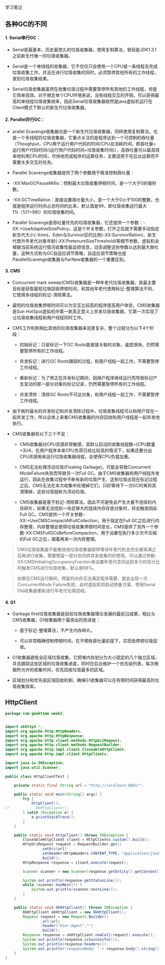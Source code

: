 学习笔记

## 各种GC的不同

#### 1. Serial串行GC：

- Serial是最基本、历史最悠久的垃圾收集器，使用复制算法，曾经是JDK1.3.1之前新生代唯一的垃圾收集器。

- Serial是一个单线程的收集器，它不仅仅只会使用一个CPU或一条线程去完成垃圾收集工作，并且在进行垃圾收集的同时，必须暂停其他所有的工作线程，直到垃圾收集结束。

- Serial垃圾收集器虽然在收集垃圾过程中需要暂停所有其他的工作线程，但是它简单高效，对于限定单个CPU环境来说，没有线程交互的开销，可以获得最高的单线程垃圾收集效率，因此Serial垃圾收集器依然是java虚拟机运行在Client模式下默认的新生代垃圾收集器。

#### 2. Parallel并行GC：

- arallel Scavenge收集器也是一个新生代垃圾收集器，同样使用复制算法，也是一个多线程的垃圾收集器，它重点关注的是程序达到一个可控制的吞吐量（Thoughput，CPU用于运行用户代码的时间/CPU总消耗时间，即吞吐量=运行用户代码时间/(运行用户代码时间+垃圾收集时间)），高吞吐量可以最高效率地利用CPU时间，尽快地完成程序的运算任务，主要适用于在后台运算而不需要太多交互的任务。

-  Parallel Scavenge收集器提供了两个参数用于精准控制吞吐量：

  - -XX:MaxGCPauseMillis：控制最大垃圾收集停顿时间，是一个大于0的毫秒数。

  - -XX:GCTimeRation：直接设置吞吐量大小，是一个大于0小于100的整数，也就是程序运行时间占总时间的比率，默认值是99，即垃圾收集运行最大1%（1/(1+99)）的垃圾收集时间。

- Parallel Scavenge是吞吐量优先的垃圾收集器，它还提供一个参数：-XX:+UseAdaptiveSizePolicy，这是个开关参数，打开之后就不需要手动指定新生代大小(-Xmn)、Eden与Survivor区的比例(-XX:SurvivorRation)、新生代晋升年老代对象年龄(-XX:PretenureSizeThreshold)等细节参数，虚拟机会根据当前系统运行情况收集性能监控信息，动态调整这些参数以达到最大吞吐量，这种方式称为GC自适应调节策略，自适应调节策略也是ParallelScavenge收集器与ParNew收集器的一个重要区别。

#### 3. CMS

- Concurrent mark sweep(CMS)收集器是一种年老代垃圾收集器，其最主要目标是获取最短垃圾回收停顿时间，和其他年老代使用标记-整理算法不同，它使用多线程的标记-清除算法。

- 最短的垃圾收集停顿时间可以为交互比较高的程序提高用户体验，CMS收集器是Sun HotSpot虚拟机中第一款真正意义上并发垃圾收集器，它第一次实现了让垃圾收集线程和用户线程同时工作。

- CMS工作机制相比其他的垃圾收集器来说更复杂，整个过程分为以下4个阶段：
  - 初始标记：只是标记一下GC Roots能直接关联的对象，速度很快，仍然需要暂停所有的工作线程。
  - 并发标记：进行GC Roots跟踪的过程，和用户线程一起工作，不需要暂停工作线程。

  - 重新标记：为了修正在并发标记期间，因用户程序继续运行而导致标记产生变动的那一部分对象的标记记录，仍然需要暂停所有的工作线程。

  - 并发清除：清除GC Roots不可达对象，和用户线程一起工作，不需要暂停工作线程。

- 由于耗时最长的并发标记和并发清除过程中，垃圾收集线程可以和用户现在一起并发工作，所以总体上来看CMS收集器的内存回收和用户线程是一起并发地执行。

- CMS收集器有以下三个不足：
  - CMS收集器对CPU资源非常敏感，其默认启动的收集线程数=(CPU数量+3)/4，在用户程序本来CPU负荷已经比较高的情况下，如果还要分出CPU资源用来运行垃圾收集器线程，会使得CPU负载加重。

  - CMS无法处理浮动垃圾(Floating Garbage)，可能会导致Concurrent ModeFailure失败而导致另一次Full GC。由于CMS收集器和用户线程并发运行，因此在收集过程中不断有新的垃圾产生，这些垃圾出现在标记过程之后，CMS无法在本次收集中处理掉它们，只好等待下一次GC时再将其清理掉，这些垃圾就称为浮动垃圾。
  - CMS收集器是基于标记-清除算法，因此不可避免会产生大量不连续的内存碎片，如果无法找到一块足够大的连续内存存放对象时，将会触发因此Full GC。CMS提供一个开关参数-XX:+UseCMSCompactAtFullCollection，用于指定在Full GC之后进行内存整理，内存整理会使得垃圾收集停顿时间变长，CMS提供了另外一个参数-XX:CMSFullGCsBeforeCompaction，用于设置在执行多少次不压缩的Full GC之后，跟着再来一次内存整理。

>  CMS垃圾收集器不能像其他垃圾收集器那样等待年老代机会完全被填满之后再进行收集，需要预留一部分空间供并发收集时的使用，可以通过参数-XX:CMSInitiatingOccupancyFraction来设置年老代空间达到多少的百分比时触发CMS进行垃圾收集，默认是68%。

> 如果在CMS运行期间，预留的内存无法满足程序需要，就会出现一次ConcurrentMode Failure失败，此时虚拟机将启动预备方案，使用Serial Old收集器重新进行年老代垃圾回收。



#### 4. G1

- Garbage first垃圾收集器是目前垃圾收集器理论发展的最前沿成果，相比与CMS收集器，G1收集器两个最突出的改进是：

  - 基于标记-整理算法，不产生内存碎片。

  - 可以非常精确控制停顿时间，在不牺牲吞吐量前提下，实现低停顿垃圾回收。

- G1收集器避免全区域垃圾收集，它把堆内存划分为大小固定的几个独立区域，并且跟踪这些区域的垃圾收集进度，同时在后台维护一个优先级列表，每次根据所允许的收集时间，优先回收垃圾最多的区域。

- 区域划分和优先级区域回收机制，确保G1收集器可以在有限时间获得最高的垃圾收集效率。



## HttpClient

```java
package com.geektime.week2;


import okhttp3.*;
import org.apache.http.HttpHeaders;
import org.apache.http.HttpResponse;
import org.apache.http.client.methods.HttpUriRequest;
import org.apache.http.client.methods.RequestBuilder;
import org.apache.http.impl.client.CloseableHttpClient;
import org.apache.http.impl.client.HttpClients;

import java.io.IOException;
import java.util.Scanner;

public class HttpClientTest {

    private static final String url = "http://localhost:8801/";

    public static void main(String[] args) {
        try {
            httpClient();
//            OkHttpClient();
        } catch (Exception e) {
            e.printStackTrace();
        }
    }

    public static void httpClient() throws IOException {
        CloseableHttpClient client = HttpClients.custom().build();
        HttpUriRequest request = RequestBuilder.get()
                .setUri(url)
                .setHeader(HttpHeaders.CONTENT_TYPE, "application/json")
                .build();
        HttpResponse response = client.execute(request);

        Scanner scanner = new Scanner(response.getEntity().getContent());

        System.out.println(response.getStatusLine());
        while (scanner.hasNext()) {
            System.out.println(scanner.nextLine());
        }
    }

    public static void OkHttpClient() throws IOException {
        OkHttpClient okHttpClient = new OkHttpClient();
        Request request = new Request.Builder()
                .url(url)
                .header("User-Agent","")
                .build();
        Response response = okHttpClient.newCall(request).execute();
        System.out.println(response.isSuccessful());
        System.out.println(response.headers());
        System.out.println("responseBody: " + response.body().string());
    }
}

```



